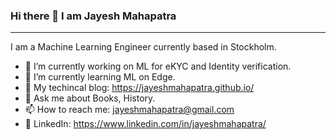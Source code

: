 ### Hi there 👋 I am Jayesh Mahapatra

---

I am a Machine Learning Engineer currently based in Stockholm.

- 🔭 I’m currently working on ML for eKYC and Identity verification.
- 🌱 I’m currently learning ML on Edge.
- 📙 My techincal blog: https://jayeshmahapatra.github.io/
- 💬 Ask me about Books, History.
- 📫 How to reach me: jayeshmahapatra@gmail.com
- 🔗 LinkedIn: https://www.linkedin.com/in/jayeshmahapatra/

<!--

**jayeshmahapatra/jayeshmahapatra** is a ✨ _special_ ✨ repository because its `README.md` (this file) appears on your GitHub profile.

Here are some ideas to get you started:

- 🔭 I’m currently working on ...
- 🌱 I’m currently learning ...
- 👯 I’m looking to collaborate on ...
- 🤔 I’m looking for help with ...
- 💬 Ask me about ...
- 📫 How to reach me: ...
- 😄 Pronouns: ...
- ⚡ Fun fact: ...
-->
